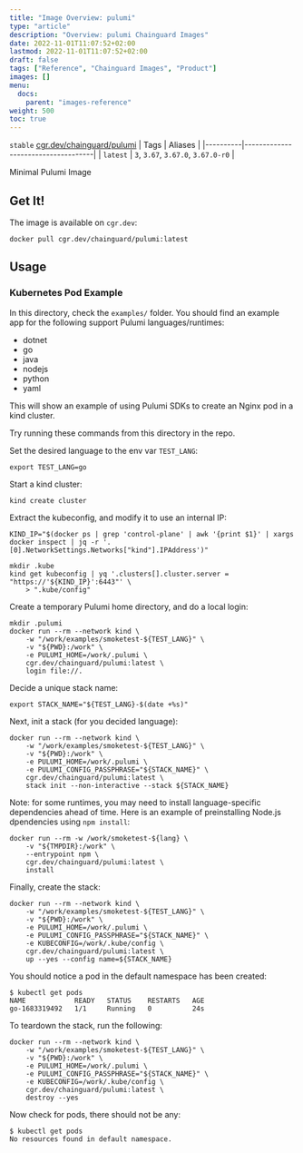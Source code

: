 ```yaml
---
title: "Image Overview: pulumi"
type: "article"
description: "Overview: pulumi Chainguard Images"
date: 2022-11-01T11:07:52+02:00
lastmod: 2022-11-01T11:07:52+02:00
draft: false
tags: ["Reference", "Chainguard Images", "Product"]
images: []
menu:
  docs:
    parent: "images-reference"
weight: 500
toc: true
---
```


`stable` [cgr.dev/chainguard/pulumi](https://github.com/chainguard-images/images/tree/main/images/pulumi)
| Tags     | Aliases                            |
|----------|------------------------------------|
| `latest` | `3`, `3.67`, `3.67.0`, `3.67.0-r0` |



Minimal Pulumi Image

## Get It!

The image is available on `cgr.dev`:

```
docker pull cgr.dev/chainguard/pulumi:latest
```

## Usage

### Kubernetes Pod Example

In this directory, check the `examples/` folder.
You should find an example app for the following support Pulumi languages/runtimes:

- dotnet
- go
- java
- nodejs
- python
- yaml

This will show an example of using Pulumi SDKs to create an Nginx pod in
a kind cluster.

Try running these commands from this directory in the repo.

Set the desired language to the env var `TEST_LANG`:

```
export TEST_LANG=go
```

Start a kind cluster:

```
kind create cluster
```

Extract the kubeconfig, and modify it to use an internal IP:

```
KIND_IP="$(docker ps | grep 'control-plane' | awk '{print $1}' | xargs docker inspect | jq -r '.[0].NetworkSettings.Networks["kind"].IPAddress')"

mkdir .kube
kind get kubeconfig | yq '.clusters[].cluster.server = "https://'${KIND_IP}':6443"' \
    > ".kube/config"
```

Create a temporary Pulumi home directory, and do a local login:

```
mkdir .pulumi
docker run --rm --network kind \
    -w "/work/examples/smoketest-${TEST_LANG}" \
    -v "${PWD}:/work" \
    -e PULUMI_HOME=/work/.pulumi \
    cgr.dev/chainguard/pulumi:latest \
    login file://.
```

Decide a unique stack name:
```
export STACK_NAME="${TEST_LANG}-$(date +%s)"
```

Next, init a stack (for you decided language):

```
docker run --rm --network kind \
    -w "/work/examples/smoketest-${TEST_LANG}" \
    -v "${PWD}:/work" \
    -e PULUMI_HOME=/work/.pulumi \
    -e PULUMI_CONFIG_PASSPHRASE="${STACK_NAME}" \
    cgr.dev/chainguard/pulumi:latest \
    stack init --non-interactive --stack ${STACK_NAME}
```

Note: for some runtimes, you may need to install language-specific dependencies ahead of time.
Here is an example of preinstalling Node.js dpendencies using `npm install`:

```
docker run --rm -w /work/smoketest-${lang} \
    -v "${TMPDIR}:/work" \
    --entrypoint npm \
    cgr.dev/chainguard/pulumi:latest \
    install
```

Finally, create the stack:

```
docker run --rm --network kind \
    -w "/work/examples/smoketest-${TEST_LANG}" \
    -v "${PWD}:/work" \
    -e PULUMI_HOME=/work/.pulumi \
    -e PULUMI_CONFIG_PASSPHRASE="${STACK_NAME}" \
    -e KUBECONFIG=/work/.kube/config \
    cgr.dev/chainguard/pulumi:latest \
    up --yes --config name=${STACK_NAME}
```

You should notice a pod in the default namespace has been created:

```
$ kubectl get pods
NAME            READY   STATUS    RESTARTS   AGE
go-1683319492   1/1     Running   0          24s
```

To teardown the stack, run the following:
```
docker run --rm --network kind \
    -w "/work/examples/smoketest-${TEST_LANG}" \
    -v "${PWD}:/work" \
    -e PULUMI_HOME=/work/.pulumi \
    -e PULUMI_CONFIG_PASSPHRASE="${STACK_NAME}" \
    -e KUBECONFIG=/work/.kube/config \
    cgr.dev/chainguard/pulumi:latest \
    destroy --yes
```

Now check for pods, there should not be any:
```
$ kubectl get pods
No resources found in default namespace.
```

